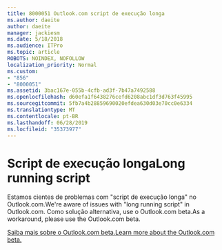 ```yaml
---
title: 8000051 Outlook.com script de execução longa
ms.author: daeite
author: daeite
manager: jackiesm
ms.date: 5/18/2018
ms.audience: ITPro
ms.topic: article
ROBOTS: NOINDEX, NOFOLLOW
localization_priority: Normal
ms.custom:
- "856"
- "8000051"
ms.assetid: 3bac167e-055b-4cfb-ad3f-7b47a7492588
ms.openlocfilehash: d60efa1f6438276cefd6208abc1df3d763f45995
ms.sourcegitcommit: 5fb7a4b28859690020efdea630d03e70cc0e6334
ms.translationtype: MT
ms.contentlocale: pt-BR
ms.lasthandoff: 06/28/2019
ms.locfileid: "35373977"
---
```

# <a name="long-running-script"></a><span data-ttu-id="5cf62-102">Script de execução longa</span><span class="sxs-lookup"><span data-stu-id="5cf62-102">Long running script</span></span>

<span data-ttu-id="5cf62-103">Estamos cientes de problemas com "script de execução longa" no Outlook.com.</span><span class="sxs-lookup"><span data-stu-id="5cf62-103">We're aware of issues with "long running script" in Outlook.com.</span></span> <span data-ttu-id="5cf62-104">Como solução alternativa, use o Outlook.com beta.</span><span class="sxs-lookup"><span data-stu-id="5cf62-104">As a workaround, please use the Outlook.com beta.</span></span>
  
[<span data-ttu-id="5cf62-105">Saiba mais sobre o Outlook.com beta.</span><span class="sxs-lookup"><span data-stu-id="5cf62-105">Learn more about the Outlook.com beta.</span></span>](https://go.microsoft.com/fwlink/p/?linkid=874356)
  